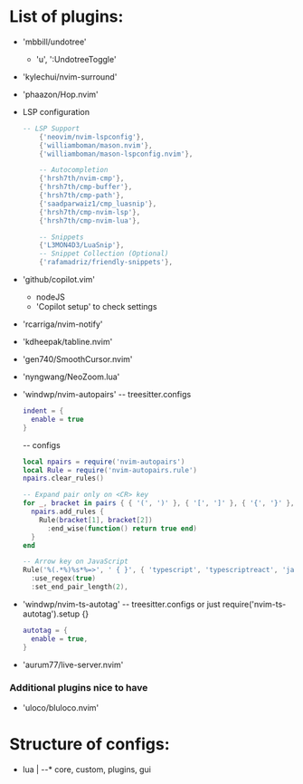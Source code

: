 # List of plugins:

- 'mbbill/undotree'
  - '<leader>u', ':UndotreeToggle<CR>'
- 'kylechui/nvim-surround'
- 'phaazon/Hop.nvim'
- LSP configuration
  ```lua
  -- LSP Support
      {'neovim/nvim-lspconfig'},
      {'williamboman/mason.nvim'},
      {'williamboman/mason-lspconfig.nvim'},

      -- Autocompletion
      {'hrsh7th/nvim-cmp'},
      {'hrsh7th/cmp-buffer'},
      {'hrsh7th/cmp-path'},
      {'saadparwaiz1/cmp_luasnip'},
      {'hrsh7th/cmp-nvim-lsp'},
      {'hrsh7th/cmp-nvim-lua'},

      -- Snippets
      {'L3MON4D3/LuaSnip'},
      -- Snippet Collection (Optional)
      {'rafamadriz/friendly-snippets'},
  ```
- 'github/copilot.vim'
  - nodeJS
  - '<CMD>Copilot setup<CR>' to check settings

- 'rcarriga/nvim-notify'
- 'kdheepak/tabline.nvim'
- 'gen740/SmoothCursor.nvim'
- 'nyngwang/NeoZoom.lua'
- 'windwp/nvim-autopairs'
  -- treesitter.configs
  ```lua
  indent = {
    enable = true
  }
  ```
  -- configs
  ```lua
  local npairs = require('nvim-autopairs')
  local Rule = require('nvim-autopairs.rule')
  npairs.clear_rules()

  -- Expand pair only on <CR> key
  for _, bracket in pairs { { '(', ')' }, { '[', ']' }, { '{', '}' }, { "f'", "'" } } do
    npairs.add_rules {
      Rule(bracket[1], bracket[2])
        :end_wise(function() return true end)
    }
  end

  -- Arrow key on JavaScript
  Rule('%(.*%)%s*%=>', ' { }', { 'typescript', 'typescriptreact', 'javascript' })
    :use_regex(true)
    :set_end_pair_length(2),
  ```

- 'windwp/nvim-ts-autotag'
  -- treesitter.configs or just require('nvim-ts-autotag').setup {}
  ```lua
  autotag = {
    enable = true,
  }
  ```

- 'aurum77/live-server.nvim'


### Additional plugins nice to have
- 'uloco/bluloco.nvim'


# Structure of configs:
* lua
|
--* core, custom, plugins, gui
